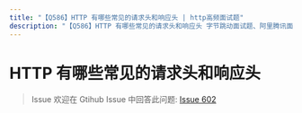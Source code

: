 ```yaml
---
title: "【Q586】HTTP 有哪些常见的请求头和响应头 | http高频面试题"
description: "【Q586】HTTP 有哪些常见的请求头和响应头 字节跳动面试题、阿里腾讯面试题、美团小米面试题。"
---
```


# HTTP 有哪些常见的请求头和响应头

> Issue
> 欢迎在 Gtihub Issue 中回答此问题: [Issue 602](https://github.com/shfshanyue/Daily-Question/issues/602)
